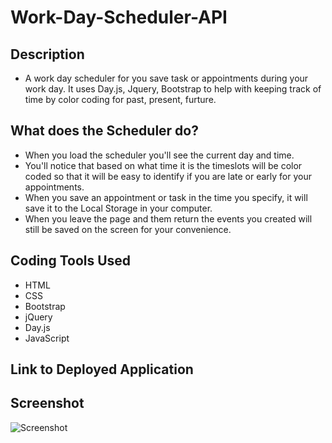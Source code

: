 # Work-Day-Scheduler-API

## Description
- A work day scheduler for you save task or appointments during your work day. It uses Day.js, Jquery, Bootstrap to help with keeping track of 
time by color coding for past, present, furture.   


## What does the Scheduler do? 
- When you load the scheduler you'll see the current day and time.
- You'll notice that based on what time it is the timeslots will be color coded so that 
it will be easy to identify if you are late or early for your appointments. 
- When you save an appointment or task in the time you specify, it will save it to the 
Local Storage in your computer.
- When you leave the page and them return the events you created will still be saved on the screen for your convenience.

## Coding Tools Used
- HTML
- CSS 
- Bootstrap
- jQuery
- Day.js
- JavaScript

## Link to Deployed Application


## Screenshot

![Screenshot]()